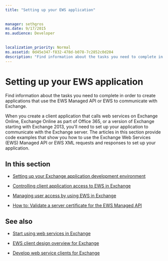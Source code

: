 ```yaml
---
title: "Setting up your EWS application"
 
 
manager: sethgros
ms.date: 9/17/2015
ms.audience: Developer
 
 
localization_priority: Normal
ms.assetid: 0d45e347-f832-478d-b078-7c2852c0d204
description: "Find information about the tasks you need to complete in order to create applications that use the EWS Managed API or EWS to communicate with Exchange."
---
```


# Setting up your EWS application

Find information about the tasks you need to complete in order to create applications that use the EWS Managed API or EWS to communicate with Exchange. 
  
When you create a client application that calls web services on Exchange Online, Exchange Online as part of Office 365, or a version of Exchange starting with Exchange 2013, you'll need to set up your application to communicate with the Exchange server. The articles in this section provide code examples that show you how to use the Exchange Web Services (EWS) Managed API or EWS XML requests and responses to set up your application.
  
## In this section

- [Setting up your Exchange application development environment](setting-up-your-exchange-application-development-environment.md)
    
- [Controlling client application access to EWS in Exchange](controlling-client-application-access-to-ews-in-exchange.md)
    
- [Managing user access by using EWS in Exchange](managing-user-access-by-using-ews-in-exchange.md)
    
- [How to: Validate a server certificate for the EWS Managed API](how-to-validate-a-server-certificate-for-the-ews-managed-api.md)
    
## See also
<a name="bk_addresources"> </a>

- [Start using web services in Exchange](start-using-web-services-in-exchange.md)
    
- [EWS client design overview for Exchange](ews-client-design-overview-for-exchange.md)
    
- [Develop web service clients for Exchange](develop-web-service-clients-for-exchange.md)
    

